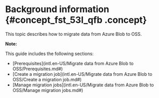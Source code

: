 # Background information {#concept_fst_53l_qfb .concept}

This topic describes how to migrate data from Azure Blob to OSS.

**Note:** 


This guide includes the following sections:

-   [Prerequisites](intl.en-US/Migrate data from Azure Blob to OSS/Prerequisites.md#)
-   [Create a migration job](intl.en-US/Migrate data from Azure Blob to OSS/Create a migration job.md#)
-   [Manage migration jobs](intl.en-US/Migrate data from Azure Blob to OSS/Manage migration jobs.md#)

